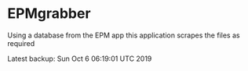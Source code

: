 # EPMgrabber
Using a database from the EPM app this application scrapes the files as required


Latest backup: Sun Oct 6 06:19:01 UTC 2019
